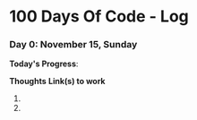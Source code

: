# 100 Days Of Code - Log


### Day 0: November 15, Sunday

**Today's Progress**: 

**Thoughts** 
**Link(s) to work**
1. []()
2. []()
